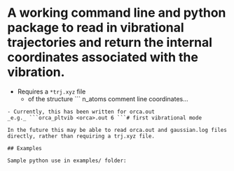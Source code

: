 # A working command line and python package to read in vibrational trajectories and return the internal coordinates associated with the vibration.

- Requires a ```*trj.xyz``` file
  - of the structure ```
n_atoms
comment line
coordinates...
```
- Currently, this has been written for orca.out
_e.g._ ```orca_pltvib <orca>.out 6 ```# first vibrational mode

In the future this may be able to read orca.out and gaussian.log files directly, rather than requiring a trj.xyz file.

## Examples 

Sample python use in examples/ folder:

